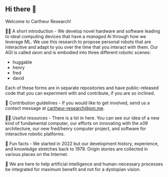 ## Hi there 👋

Welcome to Cartheur Research!

🙋‍♀️ A short introduction - We develop novel hardware and software leading to ideal computing devices that have a _managed_ Ai through how we leverage ML. We use this research to propose personal robots that are interactive and adapt to you over the time that you interact with them. Our AGI is called _aeon_ and is embodied into three different robotic scenes:

- huggable
- henry
- fred
- david

Each of these forms are in separate repositories and have public-released code that you can experiment with and contribute, if you are so inclined.

🌈 Contribution guidelines - If you would like to get involved, send us a contact message at cartheur-research@pm.me.

👩‍💻 Useful resources - There is a lot in here. You can see our idea of a new kind of fundamental computer, our efforts on innovating with the _x09_ architecture, our new fred/henry computer project, and software for interactive robotic platforms.

🍿 Fun facts - We started in 2022 but our development history, experience, and knowledge stretches back to 1979. Origin stories are collected in various places on the Internet.

🧙 We are here to help artificial intelligence and human-necessary processes be integrated for maximum benefit and not for a dystopian vision.

